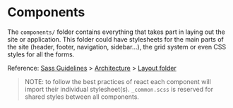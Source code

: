 # Components

The `components/` folder contains everything that takes part in laying out the site or application. This folder could have stylesheets for the main parts of the site (header, footer, navigation, sidebar…), the grid system or even CSS styles for all the forms.

Reference: [Sass Guidelines](http://sass-guidelin.es/) > [Architecture](http://sass-guidelin.es/#architecture) > [Layout folder](http://sass-guidelin.es/#components-folder)

> NOTE: to follow the best practices of react each component will import their individual stylesheet(s). `_common.scss` is reserved for shared styles between all components.